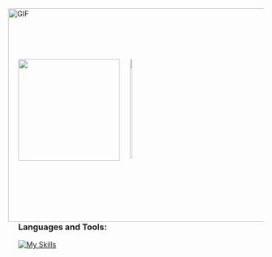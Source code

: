 <img align="right" alt="GIF" src="https://miro.medium.com/v2/resize:fit:640/format:webp/1*x1VVkQ2Ef2nPoHcSVRQQag.gif" width="1090" height="420" style="margin-right: 20px;" />

<div style="display: flex; justify-content: space-between; position: relative; top: 100px;">
    <div style="flex: 1; margin-right: 10px;">
        <img src="https://github-readme-stats.vercel.app/api?username=Caioxz&theme=github_dark" height="200" />
    </div>
    <div style="flex: 1; margin-left: 10px;">
        <img width="45%" height="195px" src="https://github-readme-stats.vercel.app/api/top-langs/?username=Caioxz&layout=compact&theme=github_dark" />
    </div>
</div>

### **Languages and Tools:**  
[![My Skills](https://skills.thijs.gg/icons?i=html,css,tailwind,js,react)](#)
